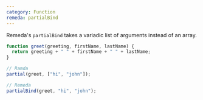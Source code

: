 ```yaml
---
category: Function
remeda: partialBind
---
```


Remeda's `partialBind` takes a variadic list of arguments instead of an array.

```ts
function greet(greeting, firstName, lastName) {
  return greeting + " " + firstName + " " + lastName;
}

// Ramda
partial(greet, ["hi", "john"]);

// Remeda
partialBind(greet, "hi", "john");
```
